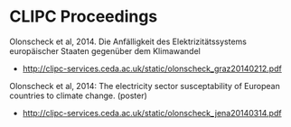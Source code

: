 CLIPC Proceedings
=================

Olonscheck et al, 2014. Die Anfälligkeit des Elektrizitätssystems europäischer Staaten gegenüber dem Klimawandel 
 * http://clipc-services.ceda.ac.uk/static/olonscheck_graz20140212.pdf

Olonscheck et al, 2014: The electricity sector susceptability of European countries to climate change. (poster)
 * http://clipc-services.ceda.ac.uk/static/olonscheck_jena20140314.pdf
